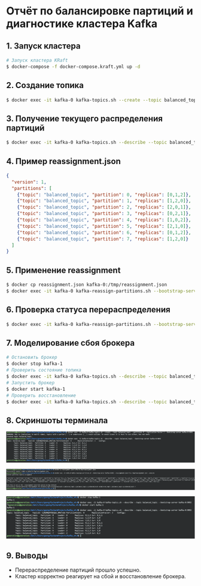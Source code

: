 # Отчёт по балансировке партиций и диагностике кластера Kafka

## 1. Запуск кластера

```bash
# Запуск кластера KRaft
$ docker-compose -f docker-compose.kraft.yml up -d
```

## 2. Создание топика

```bash
$ docker exec -it kafka-0 kafka-topics.sh --create --topic balanced_topic --partitions 8 --replication-factor 3 --bootstrap-server kafka-0:9092
```

## 3. Получение текущего распределения партиций

```bash
$ docker exec -it kafka-0 kafka-topics.sh --describe --topic balanced_topic --bootstrap-server kafka-0:9092
```

## 4. Пример reassignment.json



```json
{
  "version": 1,
  "partitions": [
    {"topic": "balanced_topic", "partition": 0, "replicas": [0,1,2]},
    {"topic": "balanced_topic", "partition": 1, "replicas": [1,2,0]},
    {"topic": "balanced_topic", "partition": 2, "replicas": [2,0,1]},
    {"topic": "balanced_topic", "partition": 3, "replicas": [0,2,1]},
    {"topic": "balanced_topic", "partition": 4, "replicas": [1,0,2]},
    {"topic": "balanced_topic", "partition": 5, "replicas": [2,1,0]},
    {"topic": "balanced_topic", "partition": 6, "replicas": [0,1,2]},
    {"topic": "balanced_topic", "partition": 7, "replicas": [1,2,0]}
  ]
}
```

## 5. Применение reassignment

```bash
$ docker cp reassignment.json kafka-0:/tmp/reassignment.json
$ docker exec -it kafka-0 kafka-reassign-partitions.sh --bootstrap-server kafka-0:9092 --reassignment-json-file /tmp/reassignment.json --execute
```

## 6. Проверка статуса перераспределения

```bash
$ docker exec -it kafka-0 kafka-reassign-partitions.sh --bootstrap-server kafka-0:9092 --reassignment-json-file /tmp/reassignment.json --verify
```

## 7. Моделирование сбоя брокера

```bash
# Остановить брокер
$ docker stop kafka-1
# Проверить состояние топика
$ docker exec -it kafka-0 kafka-topics.sh --describe --topic balanced_topic --bootstrap-server kafka-0:9092
# Запустить брокер
$ docker start kafka-1
# Проверить восстановление
$ docker exec -it kafka-0 kafka-topics.sh --describe --topic balanced_topic --bootstrap-server kafka-0:9092
```

## 8. Скриншоты терминала

![img.png](img/img.png)

![img_1.png](img/img_1.png)

![img_2.png](img/img_2.png)

## 9. Выводы

- Перераспределение партиций прошло успешно.
- Кластер корректно реагирует на сбой и восстановление брокера. 